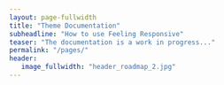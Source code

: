```yaml
---
layout: page-fullwidth
title: "Theme Documentation"
subheadline: "How to use Feeling Responsive"
teaser: "The documentation is a work in progress..."
permalink: "/pages/"
header:
   image_fullwidth: "header_roadmap_2.jpg"
---
```

